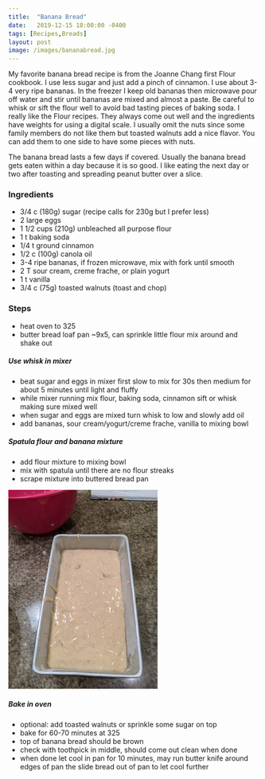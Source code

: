 ```yaml
---
title:  "Banana Bread"
date:   2019-12-15 18:00:00 -0400
tags: [Recipes,Breads]
layout: post
image: /images/bananabread.jpg
---
```

My favorite banana bread recipe is from the Joanne Chang first Flour
cookbook.  I use less sugar and just add a pinch of cinnamon.  I use about 3-4 very ripe bananas.  In the freezer I keep old bananas then
microwave pour off water and stir until bananas are mixed and almost a paste.  Be careful to whisk or sift the flour well to avoid bad tasting
pieces of baking soda.  I really like the Flour recipes.  They always come out well and the ingredients have weights for using a digital scale.  I usually omit the nuts since some family members do not like them but toasted walnuts add a nice flavor.  You can add them to one side to have some pieces with nuts.

The banana bread lasts a few days if covered.  Usually the banana bread
gets eaten within a day because it is so good.  I like eating the next
day or two after toasting and spreading peanut butter over a slice.

### Ingredients
- 3/4 c (180g) sugar  (recipe calls for 230g but I prefer less)
- 2 large eggs
- 1 1/2 cups (210g) unbleached all purpose flour
- 1 t baking soda
- 1/4 t ground cinnamon
- 1/2 c (100g) canola oil
- 3-4 ripe bananas, if frozen microwave, mix with fork until smooth
- 2 T sour cream, creme frache, or plain yogurt
- 1 t vanilla
- 3/4 c (75g) toasted walnuts (toast and chop)

### Steps
- heat oven to 325
- butter bread loaf pan ~9x5, can sprinkle little flour mix around and shake out
##### Use whisk in mixer
- beat sugar and eggs in mixer first slow to mix for 30s then medium for about 5 minutes until light and fluffy
- while mixer running mix flour, baking soda, cinnamon sift or whisk making sure mixed well
- when sugar and eggs are mixed turn whisk to low and slowly add oil
- add bananas, sour cream/yogurt/creme frache, vanilla to mixing bowl
##### Spatula flour and banana mixture
- add flour mixture to mixing bowl
- mix with spatula until there are no flour streaks
- scrape mixture into buttered bread pan

![Banana Bread Mixture](/images/bananabread2.jpg)

##### Bake in oven
- optional: add toasted walnuts or sprinkle some sugar on top
- bake for 60-70 minutes at 325
- top of banana bread should be brown
- check with toothpick in middle, should come out clean when done
- when done let cool in pan for 10 minutes,  may run butter knife around edges of pan the slide bread out of pan to let cool further

